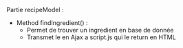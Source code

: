 

Partie recipeModel :

  - Method findIngredient() :
    - Permet de trouver un ingredient en base de donnée
    - Transmet le en Ajax a script.js qui le return en HTML
